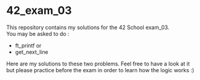 # 42_exam_03

This repository contains my solutions for the 42 School exam_03.  
You may be asked to do :   
- ft_printf
or  
- get_next_line  
 
Here are my solutions to these two problems. Feel free to have a look at it but please practice before the exam in order to learn how the logic works :)
